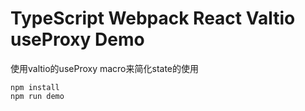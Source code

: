 TypeScript Webpack React Valtio useProxy Demo
===========================================================

使用valtio的useProxy macro来简化state的使用

```
npm install
npm run demo
```
